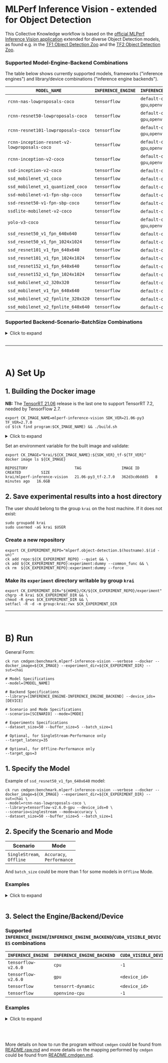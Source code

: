 # MLPerf Inference Vision - extended for Object Detection

This Collective Knowledge workflow is based on the [official MLPerf Inference Vision application](https://github.com/mlcommons/inference/tree/master/vision/classification_and_detection) extended for diverse Object Detection models, as found e.g. in the [TF1 Object Detection Zoo](https://github.com/tensorflow/models/blob/master/research/object_detection/g3doc/tf1_detection_zoo.md) and the [TF2 Object Detection Zoo](https://github.com/tensorflow/models/blob/master/research/object_detection/g3doc/tf2_detection_zoo.md).

### Supported Model-Engine-Backend Combinations

The table below shows currently supported models, frameworks ("inference engines") and library/device combinations ("inference engine backends").

| `MODEL_NAME`                                 | `INFERENCE_ENGINE`  | `INFERENCE_ENGINE_BACKEND`                 |
| -------------------------------------------- | ------------------- | ------------------------------------------ |
| `rcnn-nas-lowproposals-coco`                 | `tensorflow`        | `default-cpu`,`default-gpu`,`openvino-cpu` |
| `rcnn-resnet50-lowproposals-coco`            | `tensorflow`        | `default-cpu`,`default-gpu`,`openvino-cpu` |
| `rcnn-resnet101-lowproposals-coco`           | `tensorflow`        | `default-cpu`,`default-gpu`,`openvino-cpu` |
| `rcnn-inception-resnet-v2-lowproposals-coco` | `tensorflow`        | `default-cpu`,`default-gpu`,`openvino-cpu` |
| `rcnn-inception-v2-coco`                     | `tensorflow`        | `default-cpu`,`default-gpu`,`openvino-cpu` |
| `ssd-inception-v2-coco`                      | `tensorflow`        | `default-cpu`,`default-gpu`                |
| `ssd_mobilenet_v1_coco`                      | `tensorflow`        | `default-cpu`,`default-gpu`                |
| `ssd_mobilenet_v1_quantized_coco`            | `tensorflow`        | `default-cpu`,`default-gpu`                |
| `ssd-mobilenet-v1-fpn-sbp-coco`              | `tensorflow`        | `default-cpu`,`default-gpu`                |
| `ssd-resnet50-v1-fpn-sbp-coco`               | `tensorflow`        | `default-cpu`,`default-gpu`                |
| `ssdlite-mobilenet-v2-coco`                  | `tensorflow`        | `default-cpu`,`default-gpu`                |
| `yolo-v3-coco`                               | `tensorflow`        | `default-cpu`,`default-gpu`,`openvino-cpu` |
| `ssd_resnet50_v1_fpn_640x640`                | `tensorflow`        | `default-cpu`,`default-gpu`                |
| `ssd_resnet50_v1_fpn_1024x1024`              | `tensorflow`        | `default-cpu`,`default-gpu`                |
| `ssd_resnet101_v1_fpn_640x640`               | `tensorflow`        | `default-cpu`,`default-gpu`                |
| `ssd_resnet101_v1_fpn_1024x1024`             | `tensorflow`        | `default-cpu`,`default-gpu`                |
| `ssd_resnet152_v1_fpn_640x640`               | `tensorflow`        | `default-cpu`,`default-gpu`                |
| `ssd_resnet152_v1_fpn_1024x1024`             | `tensorflow`        | `default-cpu`,`default-gpu`                |
| `ssd_mobilenet_v2_320x320`                   | `tensorflow`        | `default-cpu`,`default-gpu`                |
| `ssd_mobilenet_v1_fpn_640x640`               | `tensorflow`        | `default-cpu`,`default-gpu`                |
| `ssd_mobilenet_v2_fpnlite_320x320`           | `tensorflow`        | `default-cpu`,`default-gpu`                |
| `ssd_mobilenet_v2_fpnlite_640x640`           | `tensorflow`        | `default-cpu`,`default-gpu`                |


### Supported Backend-Scenario-BatchSize Combinations
<details>
<summary>Click to expand</summary>
(to be updated)

|  | tensorflow-v2.6.0-cpu |  |  |  |  |  |  | tensorflow-v2.6.0-gpu|  |  |  |  |  |  | tensorflow-tensorrt-dynamic |  |  |  |  |  |  | tensorflow-openvino-cpu |  |  |  |  |  |
|---|---|---|---|---|---|---|---|---|---|---|---|---|---|---|---|---|---|---|---|---|---|---|---|---|---|---|---|
|  | Single Stream | Single Stream | Offline | Offline | Offline | Offline |  | Single Stream | Single Stream | Offline | Offline | Offline | Offline |  | Single Stream | Single Stream | Offline | Offline | Offline | Offline |  | Single Stream | Single Stream | Offline | Offline | Offline | Offline |
|  | Accuracy | Performance | Accuracy | Performance | Accuracy | Performance |  | Accuracy | Performance | Accuracy | Performance | Accuracy | Performance |  | Accuracy | Performance | Accuracy | Performance | Accuracy | Performance |  | Accuracy | Performance | Accuracy | Performance | Accuracy | Performance |
|  | Batch Size 1 | Batch Size 1 | Batch Size 1 | Batch Size 1 | Batch Size >1 | Batch Size >1 |  | Batch Size 1 | Batch Size 1 | Batch Size 1 | Batch Size 1 | Batch Size >1 | Batch Size >1 |  | Batch Size 1 | Batch Size 1 | Batch Size 1 | Batch Size 1 | Batch Size >1 | Batch Size >1 |  | Batch Size 1 | Batch Size 1 | Batch Size 1 | Batch Size 1 | Batch Size >1 | Batch Size >1 |
| rcnn-nas-lowproposals-coco | 🟩 | 🟩 | 🟩 | 🟩 | 🟩 | 🟩 |  | 🟩 | 🟩 | 🟩 | 🟩 | 🟩 | 🟩 |  | 🟩 | 🟩 | 🟩 | 🟩 | 🟩 | 🟩 |  | 🟩 | 🟩 | 🟩 | 🟩 | 🟩 | 🟩 |
| rcnn-resnet50-lowproposals-coco | 🟩 | 🟩 | 🟩 | 🟩 | 🟩 | 🟩 |  | 🟩 | 🟩 | 🟩 | 🟩 | 🟩 | 🟩 |  | 🟩 | 🟩 | 🟩 | 🟩 | 🟩 | 🟩 |  | 🟩 | 🟩 | 🟩 | 🟩 | 🟩 | 🟩 |
| rcnn-resnet101-lowproposals-coco | 🟩 | 🟩 | 🟩 | 🟩 | 🟩 | 🟩 |  | 🟩 | 🟩 | 🟩 | 🟩 | 🟩 | 🟩 |  | 🟩 | 🟩 | 🟩 | 🟩 | 🟩 | 🟩 |  | 🟩 | 🟩 | 🟩 | 🟩 | 🟩 | 🟩 |
| rcnn-inception-resnet-v2-lowproposals-coco | 🟩 | 🟩 | 🟩 | 🟩 | 🟩 | 🟩 |  | 🟩 | 🟩 | 🟩 | 🟩 | 🟩 | 🟩 |  | 🟩 | 🟩 | 🟩 | 🟩 | 🟩 | 🟩 |  | 🟩 | 🟩 | 🟩 | 🟩 | 🟩 | 🟩 |
| rcnn-inception-v2-coco | 🟩 | 🟩 | 🟩 | 🟩 | 🟩 | 🟩 |  | 🟩 | 🟩 | 🟩 | 🟩 | 🟩 | 🟩 |  | 🟩 | 🟩 | 🟩 | 🟩 | 🟩 | 🟩 |  | 🟩 | 🟩 | 🟩 | 🟩 | 🟩 | 🟩 |
| ssd-inception-v2-coco | 🟩 | 🟩 | 🟩 | 🟩 | 🟩 | 🟩 |  | 🟩 | 🟩 | 🟩 | 🟩 | 🟩 | 🟩 |  | 🟩 | 🟩 | 🟩 | 🟩 | 🟩 | 🟩 |  | 🟥 | 🟥 | 🟥 | 🟥 | 🟥 | 🟥 |
| ssd_mobilenet_v1_coco | 🟩 | 🟩 | 🟩 | 🟩 | 🟩 | 🟩 |  | 🟩 | 🟩 | 🟩 | 🟩 | 🟩 | 🟩 |  | 🟩 | 🟩 | 🟩 | 🟩 | 🟩 | 🟩 |  | 🟥 | 🟥 | 🟥 | 🟥 | 🟥 | 🟥 |
| ssd_mobilenet_v1_quantized_coco | 🟩 | 🟩 | 🟩 | 🟩 | 🟩 | 🟩 |  | 🟩 | 🟩 | 🟩 | 🟩 | 🟩 | 🟩 |  | 🟩 | 🟩 | 🟩 | 🟩 | 🟩 | 🟩 |  | 🟥 | 🟥 | 🟥 | 🟥 | 🟥 | 🟥 |
| ssd-mobilenet-v1-fpn-sbp-coco | 🟩 | 🟩 | 🟩 | 🟩 | 🟩 | 🟩 |  | 🟩 | 🟩 | 🟩 | 🟩 | 🟩 | 🟩 |  | 🟩 | 🟩 | 🟩 | 🟩 | 🟩 | 🟩 |  | 🟥 | 🟥 | 🟥 | 🟥 | 🟥 | 🟥 |
| ssd-resnet50-v1-fpn-sbp-coco | 🟩 | 🟩 | 🟩 | 🟩 | 🟩 | 🟩 |  | 🟩 | 🟩 | 🟩 | 🟩 | 🟩 | 🟩 |  | 🟩 | 🟩 | 🟩 | 🟩 | 🟩 | 🟩 |  | 🟥 | 🟥 | 🟥 | 🟥 | 🟥 | 🟥 |
| ssdlite-mobilenet-v2-coco | 🟩 | 🟩 | 🟩 | 🟩 | 🟩 | 🟩 |  | 🟩 | 🟩 | 🟩 | 🟩 | 🟩 | 🟩 |  | 🟩 | 🟩 | 🟩 | 🟩 | 🟩 | 🟩 |  | 🟥 | 🟥 | 🟥 | 🟥 | 🟥 | 🟥 |
| yolo-v3-coco | 🟩 | 🟩 | 🟩 | 🟩 | 🟩 | 🟩 |  | 🟩 | 🟩 | 🟩 | 🟩 | 🟩 | 🟩 |  | 🟩 | 🟩 | 🟩 | 🟩 | 🟩 | 🟩 |  | 🟩 | 🟩 | 🟩 | 🟩 | 🟩 | 🟩 |
| ssd_resnet50_v1_fpn_640x640 | 🟩 | 🟩 | 🟥 | 🟥 | 🟥 | 🟥 |  | 🟩 | 🟩 | 🟩 | 🟥 | 🟥 | 🟥 |  | 🟩 | 🟩 | 🟩 | 🟩 | 🟥 | 🟥 |  | 🟥 | 🟥 | 🟥 | 🟥 | 🟥 | 🟥 |
| ssd_resnet50_v1_fpn_1024x1024 | 🟩 | 🟩 | 🟥 | 🟥 | 🟥 | 🟥 |  | 🟩 | 🟩 | 🟩 | 🟥 | 🟥 | 🟥 |  | 🟩 | 🟩 | 🟩 | 🟩 | 🟥 | 🟥 |  | 🟥 | 🟥 | 🟥 | 🟥 | 🟥 | 🟥 |
| ssd_resnet101_v1_fpn_640x640 | 🟩 | 🟩 | 🟥 | 🟥 | 🟥 | 🟥 |  | 🟩 | 🟩 | 🟩 | 🟥 | 🟥 | 🟥 |  | 🟩 | 🟩 | 🟩 | 🟩 | 🟥 | 🟥 |  | 🟥 | 🟥 | 🟥 | 🟥 | 🟥 | 🟥 |
| ssd_resnet101_v1_fpn_1024x1024 | 🟩 | 🟩 | 🟥 | 🟥 | 🟥 | 🟥 |  | 🟩 | 🟩 | 🟩 | 🟥 | 🟥 | 🟥 |  | 🟩 | 🟩 | 🟩 | 🟩 | 🟥 | 🟥 |  | 🟥 | 🟥 | 🟥 | 🟥 | 🟥 | 🟥 |
| ssd_resnet152_v1_fpn_640x640 | 🟩 | 🟩 | 🟥 | 🟥 | 🟥 | 🟥 |  | 🟩 | 🟩 | 🟩 | 🟥 | 🟥 | 🟥 |  | 🟩 | 🟩 | 🟩 | 🟩 | 🟥 | 🟥 |  | 🟥 | 🟥 | 🟥 | 🟥 | 🟥 | 🟥 |
| ssd_resnet152_v1_fpn_1024x1024 | 🟩 | 🟩 | 🟥 | 🟥 | 🟥 | 🟥 |  | 🟩 | 🟩 | 🟩 | 🟥 | 🟥 | 🟥 |  | 🟩 | 🟩 | 🟩 | 🟩 | 🟥 | 🟥 |  | 🟥 | 🟥 | 🟥 | 🟥 | 🟥 | 🟥 |
| ssd_mobilenet_v2_320x320 | 🟩 | 🟩 | 🟥 | 🟥 | 🟥 | 🟥 |  | 🟩 | 🟩 | 🟩 | 🟥 | 🟥 | 🟥 |  | 🟩 | 🟩 | 🟩 | 🟩 | 🟥 | 🟥 |  | 🟥 | 🟥 | 🟥 | 🟥 | 🟥 | 🟥 |
| ssd_mobilenet_v1_fpn_640x640 | 🟩 | 🟩 | 🟥 | 🟥 | 🟥 | 🟥 |  | 🟩 | 🟩 | 🟩 | 🟥 | 🟥 | 🟥 |  | 🟩 | 🟩 | 🟩 | 🟩 | 🟥 | 🟥 |  | 🟥 | 🟥 | 🟥 | 🟥 | 🟥 | 🟥 |
| ssd_mobilenet_v2_fpnlite_320x320 | 🟩 | 🟩 | 🟥 | 🟥 | 🟥 | 🟥 |  | 🟩 | 🟩 | 🟩 | 🟥 | 🟥 | 🟥 |  | 🟩 | 🟩 | 🟩 | 🟩 | 🟥 | 🟥 |  | 🟥 | 🟥 | 🟥 | 🟥 | 🟥 | 🟥 |
| ssd_mobilenet_v2_fpnlite_640x640 | 🟩 | 🟩 | 🟥 | 🟥 | 🟥 | 🟥 |  | 🟩 | 🟩 | 🟩 | 🟥 | 🟥 | 🟥 |  | 🟩 | 🟩 | 🟩 | 🟩 | 🟥 | 🟥 |  | 🟥 | 🟥 | 🟥 | 🟥 | 🟥 | 🟥 |

🟩 Supported
🟥 Not supported

</details>
<br>

---
<br>

# A) Set Up
## 1. Building the Docker image

**NB:** The
[TensorRT 21.06](https://docs.nvidia.com/deeplearning/tensorrt/container-release-notes/rel_21-06.html#rel_21-06)
release is the last one to support TensorRT 7.2, needed by TensorFlow 2.7.

```
export CK_IMAGE_NAME=mlperf-inference-vision SDK_VER=21.06-py3 TF_VER=2.7.0
cd $(ck find program:$CK_IMAGE_NAME) && ./build.sh
```

<details>
<summary>Click to expand</summary>

```
Successfully built 9c39ebef9ad2
Successfully tagged krai/mlperf-inference-vision:21.06-py3_tf-2.7.0

real    14m29.990s
user    0m10.826s
sys     0m11.604s

Done.
```
</details>

Set an environment variable for the built image and validate:

```
export CK_IMAGE="krai/${CK_IMAGE_NAME}:${SDK_VER}_tf-${TF_VER}"
docker image ls ${CK_IMAGE}
```

```
REPOSITORY                     TAG                  IMAGE ID       CREATED         SIZE
krai/mlperf-inference-vision   21.06-py3_tf-2.7.0   362d3cd6ddd5   8 minutes ago   16.6GB
```


## 2. Save experimental results into a host directory

The user should belong to the group `krai` on the host machine.
If it does not exist:

```
sudo groupadd krai
sudo usermod -aG krai $USER
```

### Create a new repository

```
export CK_EXPERIMENT_REPO="mlperf.object-detection.$(hostname).$(id -un)"
ck add repo:${CK_EXPERIMENT_REPO} --quiet && \
ck add ${CK_EXPERIMENT_REPO}:experiment:dummy --common_func && \
ck rm  ${CK_EXPERIMENT_REPO}:experiment:dummy --force
```

### Make its `experiment` directory writable by group `krai`

```
export CK_EXPERIMENT_DIR="${HOME}/CK/${CK_EXPERIMENT_REPO}/experiment"
chgrp -R krai $CK_EXPERIMENT_DIR && \
chmod -R g+ws $CK_EXPERIMENT_DIR && \
setfacl -R -d -m group:krai:rwx $CK_EXPERIMENT_DIR
```

---
<br>

# B) Run
General Form:
```
ck run cmdgen:benchmark.mlperf-inference-vision --verbose --docker --docker_image=${CK_IMAGE} --experiment_dir=${CK_EXPERIMENT_DIR} --sut=chai 

# Model Specifications
--model=[MODEL_NAME]

# Backend Specifications
--library=[INFERENCE_ENGINE-INFERENCE_ENGINE_BACKEND] --device_ids=[DEVICE]

# Scenario and Mode Specifications
--scenario=[SCENARIO] --mode=[MODE]

# Experiments Specifications
--dataset_size=50 --buffer_size=5 --batch_size=1

# Optional, for SingleStream-Performance only
--target_latency=35

# Optional, for Offline-Performance only
--target_qps=3
```

## 1. Specify the Model
Example of `ssd_resnet50_v1_fpn_640x640` model:
```
ck run cmdgen:benchmark.mlperf-inference-vision --verbose --docker --docker_image=${CK_IMAGE} --experiment_dir=${CK_EXPERIMENT_DIR} --sut=chai \
--model=rcnn-nas-lowproposals-coco \
--library=tensorflow-v2.6.0-gpu --device_ids=0 \
--scenario=singlestream --mode=accuracy \
--dataset_size=50 --buffer_size=5 --batch_size=1
```

## 2. Specify the Scenario and Mode
|Scenario | Mode|
|---|---|
| `SingleStream`, <br> `Offline` | `Accuracy`, <br> `Performance` |

And `batch_size` could be more than 1 for some models in `Offline` Mode.

### Examples
<details>
<summary>Click to expand</summary>

Example of `SingleStream` - `Accuracy` - `Batch Size 1`
```
ck run cmdgen:benchmark.mlperf-inference-vision --verbose --docker --docker_image=${CK_IMAGE} --experiment_dir=${CK_EXPERIMENT_DIR} --sut=chai \
--model=rcnn-nas-lowproposals-coco \
--library=tensorflow-v2.6.0-gpu --device_ids=0 \
--scenario=singlestream --mode=accuracy \
--dataset_size=50 --buffer_size=5 --batch_size=1
```

Example of `SingleStream` - `Performance` - `Batch Size 1`
```
ck run cmdgen:benchmark.mlperf-inference-vision --verbose --docker --docker_image=${CK_IMAGE} --experiment_dir=${CK_EXPERIMENT_DIR} --sut=chai \
--model=rcnn-nas-lowproposals-coco \
--library=tensorflow-v2.6.0-gpu --device_ids=0 \
--scenario=singlestream --mode=performance \
--dataset_size=50 --buffer_size=5 --batch_size=1 --target_latency=35
```

Example of `Offline` - `Accuracy` - `Batch Size 1`
```
ck run cmdgen:benchmark.mlperf-inference-vision --verbose --docker --docker_image=${CK_IMAGE} --experiment_dir=${CK_EXPERIMENT_DIR} --sut=chai \
--model=rcnn-nas-lowproposals-coco \
--library=tensorflow-v2.6.0-gpu --device_ids=0 \
--scenario=offline --mode=accuracy \
--dataset_size=50 --buffer_size=5 --batch_size=1
```

Example of `Offline` - `Performance` - `Batch Size 1`
```
ck run cmdgen:benchmark.mlperf-inference-vision --verbose --docker --docker_image=${CK_IMAGE} --experiment_dir=${CK_EXPERIMENT_DIR} --sut=chai \
--model=rcnn-nas-lowproposals-coco \
--library=tensorflow-v2.6.0-gpu --device_ids=0 \
--scenario=offline --mode=performance \
--dataset_size=50 --buffer_size=5 --batch_size=1 --target_qps=3
```

Example of `Offline` - `Accuracy` - `Batch Size 32`
```
ck run cmdgen:benchmark.mlperf-inference-vision --verbose --docker --docker_image=${CK_IMAGE} --experiment_dir=${CK_EXPERIMENT_DIR} --sut=chai \
--model=rcnn-nas-lowproposals-coco \
--library=tensorflow-v2.6.0-gpu --device_ids=0 \
--scenario=offline --mode=accuracy \
--dataset_size=50 --buffer_size=5 --batch_size=32
```

Example of `Offline` - `Performance` - `Batch Size 32`
```
ck run cmdgen:benchmark.mlperf-inference-vision --verbose --docker --docker_image=${CK_IMAGE} --experiment_dir=${CK_EXPERIMENT_DIR} --sut=chai \
--model=rcnn-nas-lowproposals-coco \
--library=tensorflow-v2.6.0-gpu --device_ids=0 \
--scenario=offline --mode=performance \
--dataset_size=50 --buffer_size=5 --batch_size=32 --target_qps=3
```
</details>
<br>

## 3. Select the Engine/Backend/Device

### Supported `INFERENCE_ENGINE`/`INFERENCE_ENGINE_BACKEND`/`CUDA_VISIBLE_DEVICES` combinations

| `INFERENCE_ENGINE` | `INFERENCE_ENGINE_BACKEND`  | `CUDA_VISIBLE_DEVICES`       |
| ------------------ | --------------------------- | ---------------------------- |
| `tensorflow-v2.6.0`| `cpu`                       | `-1`                         |
| `tensorflow-v2.6.0`| `gpu`                       | `<device_id>`                |
| `tensorflow`       | `tensorrt-dynamic`          | `<device_id>`                |
| `tensorflow`       | `openvino-cpu`              | `-1`                         |

### Examples
<details>
<summary>Click to expand</summary>

Example of `tensorflow-v2.6.0-cpu`
```
ck run cmdgen:benchmark.mlperf-inference-vision --verbose --docker --docker_image=${CK_IMAGE} --experiment_dir=${CK_EXPERIMENT_DIR} --sut=chai \
--model=rcnn-nas-lowproposals-coco \
--library=tensorflow-v2.6.0-cpu --device_ids=-1 \
--scenario=singlestream --mode=accuracy \
--dataset_size=50 --buffer_size=5 --batch_size=1
```

Example of `tensorflow-v2.6.0-gpu`
```
ck run cmdgen:benchmark.mlperf-inference-vision --verbose --docker --docker_image=${CK_IMAGE} --experiment_dir=${CK_EXPERIMENT_DIR} --sut=chai \
--model=rcnn-nas-lowproposals-coco \
--library=tensorflow-v2.6.0-gpu --device_ids=0 \
--scenario=singlestream --mode=accuracy \
--dataset_size=50 --buffer_size=5 --batch_size=1
```

Example of `tensorflow-tensorrt-dynamic`
```
ck run cmdgen:benchmark.mlperf-inference-vision --verbose --docker --docker_image=${CK_IMAGE} --experiment_dir=${CK_EXPERIMENT_DIR} --sut=chai \
--model=rcnn-nas-lowproposals-coco \
--library=tensorflow-tensorrt-dynamic --device_ids=0 \
--scenario=singlestream --mode=accuracy \
--dataset_size=50 --buffer_size=5 --batch_size=1
```

Example of `tensorflow-openvino-cpu`
```
ck run cmdgen:benchmark.mlperf-inference-vision --verbose --docker --docker_image=${CK_IMAGE} --experiment_dir=${CK_EXPERIMENT_DIR} --sut=chai \
--model=rcnn-nas-lowproposals-coco \
--library=tensorflow-openvino-cpu --device_ids=-1 \
--scenario=singlestream --mode=accuracy \
--dataset_size=50 --buffer_size=5 --batch_size=1
```

</details>
<br>
<br>
<br>

More details on how to run the program without `cmdgen` could be found from [README.raw.md](README.raw.md) and more details on the mapping performed by `cmdgen` could be found from [README.cmdgen.md](README.cmdgen.md). 
